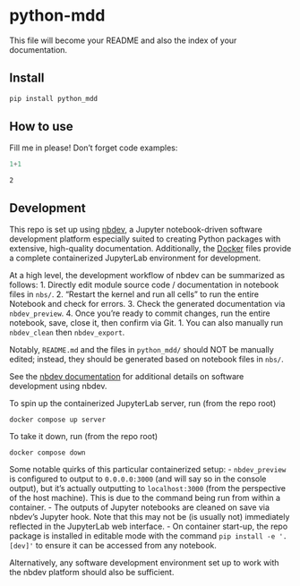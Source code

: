 # python-mdd


<!-- WARNING: THIS FILE WAS AUTOGENERATED! DO NOT EDIT! -->

This file will become your README and also the index of your
documentation.

## Install

``` sh
pip install python_mdd
```

## How to use

Fill me in please! Don’t forget code examples:

``` python
1+1
```

    2

## Development

This repo is set up using [nbdev](https://nbdev.fast.ai/), a Jupyter
notebook-driven software development platform especially suited to
creating Python packages with extensive, high-quality documentation.
Additionally, the [Docker](https://docs.docker.com/manuals/) files
provide a complete containerized JupyterLab environment for development.

At a high level, the development workflow of nbdev can be summarized as
follows: 1. Directly edit module source code / documentation in notebook
files in `nbs/`. 2. “Restart the kernel and run all cells” to run the
entire Notebook and check for errors. 3. Check the generated
documentation via `nbdev_preview`. 4. Once you’re ready to commit
changes, run the entire notebook, save, close it, then confirm via
Git. 1. You can also manually run `nbdev_clean` then `nbdev_export`.

Notably, `README.md` and the files in `python_mdd/` should NOT be
manually edited; instead, they should be generated based on notebook
files in `nbs/`.

See the [nbdev documentation](https://nbdev.fast.ai/tutorials/) for
additional details on software development using nbdev.

To spin up the containerized JupyterLab server, run (from the repo root)

    docker compose up server

To take it down, run (from the repo root)

    docker compose down

Some notable quirks of this particular containerized setup: -
`nbdev_preview` is configured to output to `0.0.0.0:3000` (and will say
so in the console output), but it’s actually outputting to
`localhost:3000` (from the perspective of the host machine). This is due
to the command being run from within a container. - The outputs of
Jupyter notebooks are cleaned on save via nbdev’s Jupyter hook. Note
that this may not be (is usually not) immediately reflected in the
JupyterLab web interface. - On container start-up, the repo package is
installed in editable mode with the command `pip install -e '.[dev]'` to
ensure it can be accessed from any notebook.

Alternatively, any software development environment set up to work with
the nbdev platform should also be sufficient.
